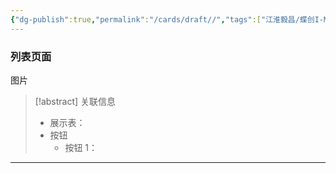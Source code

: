 ```yaml
---
{"dg-publish":true,"permalink":"/cards/draft//","tags":["江淮毅昌/蝶创I-MES/MES"]}
---
```



### 列表页面

图片

> [!abstract] 关联信息
> - 展示表：
> - 按钮
> 	- 按钮 1：

---

